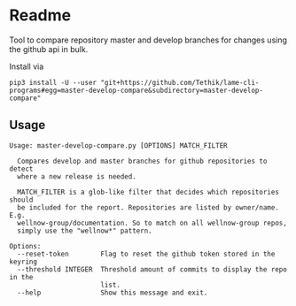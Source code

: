# Readme

Tool to compare repository master and develop branches for changes using the github api in bulk.

Install via
```
pip3 install -U --user "git+https://github.com/Tethik/lame-cli-programs#egg=master-develop-compare&subdirectory=master-develop-compare"
```

## Usage
```
Usage: master-develop-compare.py [OPTIONS] MATCH_FILTER

  Compares develop and master branches for github repositories to detect
  where a new release is needed.

  MATCH_FILTER is a glob-like filter that decides which repositories should
  be included for the report. Repositories are listed by owner/name. E.g.
  wellnow-group/documentation. So to match on all wellnow-group repos,
  simply use the "wellnow*" pattern.

Options:
  --reset-token        Flag to reset the github token stored in the keyring
  --threshold INTEGER  Threshold amount of commits to display the repo in the
                       list.
  --help               Show this message and exit.
```